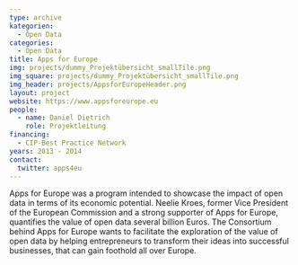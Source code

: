 ```yaml
---
type: archive
kategorien:
  - Open Data
categories:
  - Open Data
title: Apps for Europe
img: projects/dummy_Projektübersicht_smallTile.png
img_square: projects/dummy_Projektübersicht_smallTile.png
img_header: projects/AppsforEuropeHeader.png
layout: project
website: https://www.appsforeurope.eu
people:
  - name: Daniel Dietrich
    role: Projektleitung
financing:
  - CIP-Best Practice Network
years: 2013 - 2014
contact:
  twitter: apps4eu
---
```


Apps for Europe was a program intended to showcase the impact of open data in terms of its economic potential. 
Neelie Kroes, former Vice President of the European Commission and a strong supporter of Apps for Europe, quantifies the value of open data several billion Euros. 
The Consortium behind Apps for Europe wants to facilitate the exploration of the value of open data by helping entrepreneurs to transform their ideas into successful businesses, that can gain foothold all over Europe.